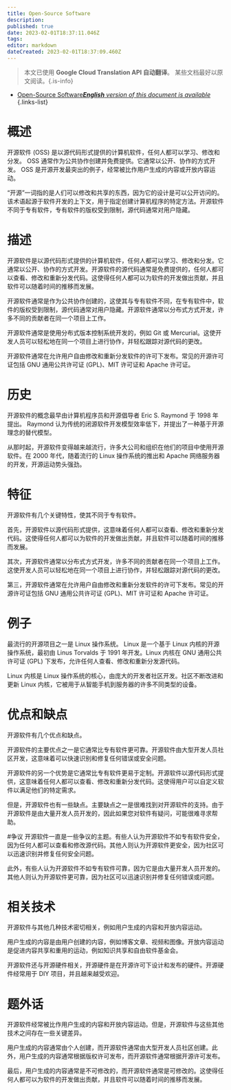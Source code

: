 ```yaml
---
title: Open-Source Software
description: 
published: true
date: 2023-02-01T18:37:11.046Z
tags: 
editor: markdown
dateCreated: 2023-02-01T18:37:09.460Z
---
```


> 本文已使用 **Google Cloud Translation API 自动翻译**。
某些文档最好以原文阅读。{.is-info}

- [Open-Source Software***English** version of this document is available*](/en/Knowledge-base/Dictionary/open-source-software)
{.links-list}

# 概述
开源软件 (OSS) 是以源代码形式提供的计算机软件，任何人都可以学习、修改和分发。 OSS 通常作为公共协作创建并免费提供。它通常以公开、协作的方式开发。 OSS 是开源开发最突出的例子，经常被比作用户生成的内容或开放内容运动。

“开源”一词指的是人们可以修改和共享的东西，因为它的设计是可以公开访问的。该术语起源于软件开发的上下文，用于指定创建计算机程序的特定方法。开源软件不同于专有软件，专有软件的版权受到限制，源代码通常对用户隐藏。

# 描述
开源软件是以源代码形式提供的计算机软件，任何人都可以学习、修改和分发。它通常以公开、协作的方式开发。开源软件的源代码通常是免费提供的，任何人都可以查看、修改和重新分发代码。这使得任何人都可以为软件的开发做出贡献，并且软件可以随着时间的推移而发展。

开源软件通常是作为公共协作创建的，这使其与专有软件不同，在专有软件中，软件的版权受到限制，源代码通常对用户隐藏。开源软件通常以分布式方式开发，许多不同的贡献者在同一个项目上工作。

开源软件通常是使用分布式版本控制系统开发的，例如 Git 或 Mercurial。这使开发人员可以轻松地在同一个项目上进行协作，并轻松跟踪对源代码的更改。

开源软件通常在允许用户自由修改和重新分发软件的许可下发布。常见的开源许可证包括 GNU 通用公共许可证 (GPL)、MIT 许可证和 Apache 许可证。

# 历史
开源软件的概念最早由计算机程序员和开源倡导者 Eric S. Raymond 于 1998 年提出。 Raymond 认为传统的闭源软件开发模型效率低下，并提出了一种基于开源理念的替代模型。

从那时起，开源软件变得越来越流行，许多大公司和组织在他们的项目中使用开源软件。在 2000 年代，随着流行的 Linux 操作系统的推出和 Apache 网络服务器的开发，开源运动势头强劲。

# 特征
开源软件有几个关键特性，使其不同于专有软件。

首先，开源软件以源代码形式提供，这意味着任何人都可以查看、修改和重新分发代码。这使得任何人都可以为软件的开发做出贡献，并且软件可以随着时间的推移而发展。

其次，开源软件通常以分布式方式开发，许多不同的贡献者在同一个项目上工作。这使开发人员可以轻松地在同一个项目上进行协作，并轻松跟踪对源代码的更改。

第三，开源软件通常在允许用户自由修改和重新分发软件的许可下发布。常见的开源许可证包括 GNU 通用公共许可证 (GPL)、MIT 许可证和 Apache 许可证。

# 例子
最流行的开源项目之一是 Linux 操作系统。 Linux 是一个基于 Linux 内核的开源操作系统，最初由 Linus Torvalds 于 1991 年开发。Linux 内核在 GNU 通用公共许可证 (GPL) 下发布，允许任何人查看、修改和重新分发源代码。

Linux 内核是 Linux 操作系统的核心，由庞大的开发者社区开发。社区不断改进和更新 Linux 内核，它被用于从智能手机到服务器的许多不同类型的设备。

# 优点和缺点
开源软件有几个优点和缺点。

开源软件的主要优点之一是它通常比专有软件更可靠。开源软件由大型开发人员社区开发，这意味着可以快速识别和修复任何错误或安全问题。

开源软件的另一个优势是它通常比专有软件更易于定制。开源软件以源代码形式提供，这意味着任何人都可以查看、修改和重新分发代码。这使得用户可以自定义软件以满足他们的特定需求。

但是，开源软件也有一些缺点。主要缺点之一是很难找到对开源软件的支持。由于开源软件是由大量开发人员开发的，因此如果您对软件有疑问，可能很难寻求帮助。

#争议
开源软件一直是一些争议的主题。有些人认为开源软件不如专有软件安全，因为任何人都可以查看和修改源代码。其他人则认为开源软件更安全，因为社区可以迅速识别并修复任何安全问题。

此外，有些人认为开源软件不如专有软件可靠，因为它是由大量开发人员开发的。其他人则认为开源软件更可靠，因为社区可以迅速识别并修复任何错误或问题。

# 相关技术
开源软件与其他几种技术密切相关，例如用户生成的内容和开放内容运动。

用户生成的内容是由用户创建的内容，例如博客文章、视频和图像。开放内容运动是促进内容共享和重用的运动，例如知识共享和自由软件基金会。

开源软件还与开源硬件相关，开源硬件是在开源许可下设计和发布的硬件。开源硬件经常用于 DIY 项目，并且越来越受欢迎。

# 题外话
开源软件经常被比作用户生成的内容和开放内容运动。但是，开源软件与这些其他技术之间存在一些关键差异。

用户生成的内容通常由个人创建，而开源软件通常由大型开发人员社区创建。此外，用户生成的内容通常根据版权许可发布，而开源软件通常根据开源许可发布。

最后，用户生成的内容通常是不可修改的，而开源软件通常是可修改的。这使得任何人都可以为软件的开发做出贡献，并且软件可以随着时间的推移而发展。